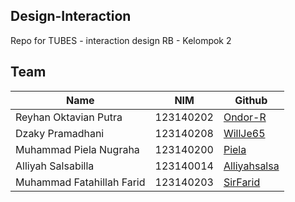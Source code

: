 ## Design-Interaction
Repo for TUBES - interaction design RB - Kelompok 2

## Team
| Name | NIM | Github |
|----------|----------|----------|
| Reyhan Oktavian Putra  | 123140202  | [Ondor-R](https://github.com/Ondor-R) |
| Dzaky Pramadhani  | 123140208  | [WillJe65](https://github.com/WillJe65) |
| Muhammad Piela Nugraha  | 123140200  | [Piela](https://github.com/02-123140200-MuhammadPielaNugraha) |
| Alliyah Salsabilla | 123140014 | [Alliyahsalsa](https://github.com/Alliyahsalsa) |
| Muhammad Fatahillah Farid  | 123140203 | [SirFarid](https://github.com/07-203-MuhammadFatahillahFarid) |


